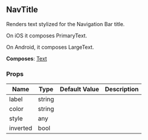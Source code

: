 ## NavTitle 
 
Renders text stylized for the Navigation Bar title.

On iOS it composes PrimaryText.

On Android, it composes LargeText.

 
 __Composes__: [Text](Text.md) 


 ### Props
Name | Type | Default Value | Description
--- | --- | --- | --- 
label | string  |   | 
color | string  |   | 
style | any  |   | 
inverted | bool  |   | 
 
